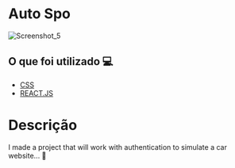 <h1> Auto Spo </h1>

![Screenshot_5](https://user-images.githubusercontent.com/96798145/183433731-154222e0-93a7-46a3-a0c8-e934c82945d5.png)


<h2> O que foi utilizado 💻 </h2>

- [CSS]()
- [REACT.JS]()


<h1> Descrição </h1>
<p> I made a project that will work with authentication to simulate a car website... 🚀</p>
